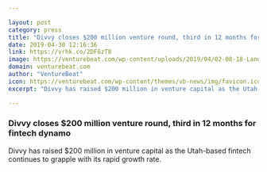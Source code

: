 ```yaml
---

layout: post
category: press
title: "Divvy closes $200 million venture round, third in 12 months for fintech dynamo"
date: 2019-04-30 12:16:36
link: https://vrhk.co/2DF6zT8
image: https://venturebeat.com/wp-content/uploads/2019/04/02-08-18-Landscape.jpg?w=1200&strip=all
domain: venturebeat.com
author: "VentureBeat"
icon: https://venturebeat.com/wp-content/themes/vb-news/img/favicon.ico
excerpt: "Divvy has raised $200 million in venture capital as the Utah-based fintech continues to grapple with its rapid growth rate."

---
```


### Divvy closes $200 million venture round, third in 12 months for fintech dynamo

Divvy has raised $200 million in venture capital as the Utah-based fintech continues to grapple with its rapid growth rate.